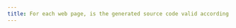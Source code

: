 ```yaml
---
title: For each web page, is the generated source code valid according to the specified [document type](#document-type)?
---
```

